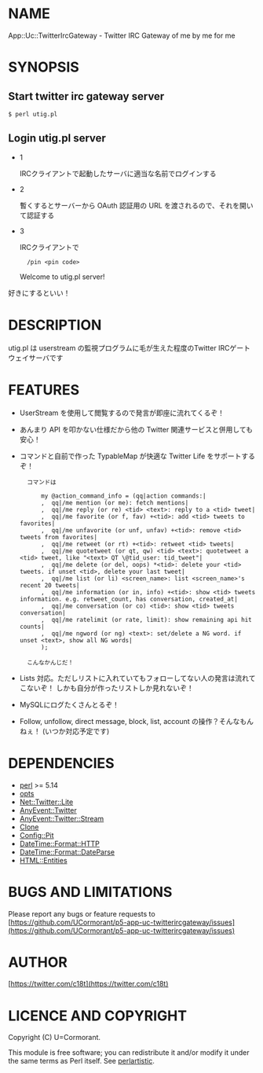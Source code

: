 # NAME

App::Uc::TwitterIrcGateway - Twitter IRC Gateway of me by me for me

# SYNOPSIS

## Start twitter irc gateway server

    $ perl utig.pl

## Login utig.pl server

- 1

    IRCクライアントで起動したサーバに適当な名前でログインする

- 2

    暫くするとサーバーから OAuth 認証用の URL を渡されるので、それを開いて認証する

- 3

    IRCクライアントで

        /pin <pin code>

    Welcome to utig.pl server!

好きにするといい！

# DESCRIPTION

utig.pl は userstream の監視プログラムに毛が生えた程度のTwitter IRCゲートウェイサーバです

# FEATURES

- UserStream を使用して閲覧するので発言が即座に流れてくるぞ！
- あんまり API を叩かない仕様だから他の Twitter 関連サービスと併用しても安心！
- コマンドと自前で作った TypableMap が快適な Twitter Life をサポートするぞ！

        コマンドは

            my @action_command_info = (qq|action commands:|
            ,  qq|/me mention (or me): fetch mentions|
            ,  qq|/me reply (or re) <tid> <text>: reply to a <tid> tweet|
            ,  qq|/me favorite (or f, fav) +<tid>: add <tid> tweets to favorites|
            ,  qq|/me unfavorite (or unf, unfav) +<tid>: remove <tid> tweets from favorites|
            ,  qq|/me retweet (or rt) +<tid>: retweet <tid> tweets|
            ,  qq|/me quotetweet (or qt, qw) <tid> <text>: quotetweet a <tid> tweet, like "<text> QT \@tid_user: tid_tweet"|
            ,  qq|/me delete (or del, oops) *<tid>: delete your <tid> tweets. if unset <tid>, delete your last tweet|
            ,  qq|/me list (or li) <screen_name>: list <screen_name>'s recent 20 tweets|
            ,  qq|/me information (or in, info) +<tid>: show <tid> tweets information. e.g. retweet_count, has conversation, created_at|
            ,  qq|/me conversation (or co) <tid>: show <tid> tweets conversation|
            ,  qq|/me ratelimit (or rate, limit): show remaining api hit counts|
            ,  qq|/me ngword (or ng) <text>: set/delete a NG word. if unset <text>, show all NG words|
            );

        こんなかんじだ！
- Lists 対応。ただしリストに入れていてもフォローしてない人の発言は流れてこないぞ！
しかも自分が作ったリストしか見れないぞ！
- MySQLにログたくさんとるぞ！
- Follow, unfollow, direct message, block, list, account の操作？そんなもんねぇ！
(いつか対応予定です)

# DEPENDENCIES

- [perl](http://search.cpan.org/perldoc?perl) >= 5.14
- [opts](http://search.cpan.org/perldoc?opts)
- [Net::Twitter::Lite](http://search.cpan.org/perldoc?Net::Twitter::Lite)
- [AnyEvent::Twitter](http://search.cpan.org/perldoc?AnyEvent::Twitter)
- [AnyEvent::Twitter::Stream](http://search.cpan.org/perldoc?AnyEvent::Twitter::Stream)
- [Clone](http://search.cpan.org/perldoc?Clone)
- [Config::Pit](http://search.cpan.org/perldoc?Config::Pit)
- [DateTime::Format::HTTP](http://search.cpan.org/perldoc?DateTime::Format::HTTP)
- [DateTime::Format::DateParse](http://search.cpan.org/perldoc?DateTime::Format::DateParse)
- [HTML::Entities](http://search.cpan.org/perldoc?HTML::Entities)

# BUGS AND LIMITATIONS

Please report any bugs or feature requests to
[https://github.com/UCormorant/p5-app-uc-twitterircgateway/issues](https://github.com/UCormorant/p5-app-uc-twitterircgateway/issues)

# AUTHOR

[https://twitter.com/c18t](https://twitter.com/c18t)

# LICENCE AND COPYRIGHT

Copyright (C) U=Cormorant.

This module is free software; you can redistribute it and/or
modify it under the same terms as Perl itself. See [perlartistic](http://search.cpan.org/perldoc?perlartistic).
